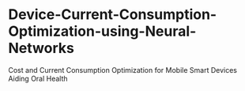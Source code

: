 # Device-Current-Consumption-Optimization-using-Neural-Networks
Cost and Current Consumption Optimization for Mobile Smart Devices Aiding Oral Health
